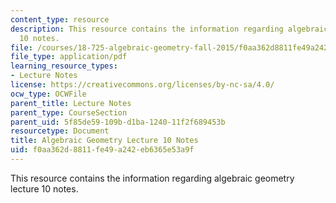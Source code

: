 ```yaml
---
content_type: resource
description: This resource contains the information regarding algebraic geometry lecture
  10 notes.
file: /courses/18-725-algebraic-geometry-fall-2015/f0aa362d8811fe49a242eb6365e53a9f_MIT18_725F15_lec10.pdf
file_type: application/pdf
learning_resource_types:
- Lecture Notes
license: https://creativecommons.org/licenses/by-nc-sa/4.0/
ocw_type: OCWFile
parent_title: Lecture Notes
parent_type: CourseSection
parent_uid: 5f85de59-109b-d1ba-1240-11f2f689453b
resourcetype: Document
title: Algebraic Geometry Lecture 10 Notes
uid: f0aa362d-8811-fe49-a242-eb6365e53a9f
---
```

This resource contains the information regarding algebraic geometry lecture 10 notes.